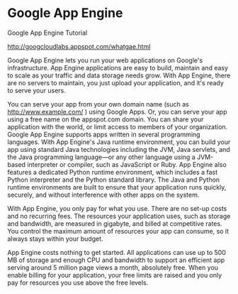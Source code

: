 Google App Engine
=================

Google App Engine Tutorial

http://googcloudlabs.appspot.com/whatgae.html

Google App Engine lets you run your web applications on Google's infrastructure. App Engine applications are easy to build, maintain and easy to scale as your traffic and data storage needs grow. With App Engine, there are no servers to maintain, you just upload your application, and it's ready to serve your users.

You can serve your app from your own domain name (such as http://www.example.com/ ) using Google Apps. Or, you can serve your app using a free name on the appspot.com domain. You can share your application with the world, or limit access to members of your organization.
Google App Engine supports apps written in several programming languages. With App Engine's Java runtime environment, you can build your app using standard Java technologies including the JVM, Java servlets, and the Java programming language—or any other language using a JVM-based interpreter or compiler, such as JavaScript or Ruby. App Engine also features a dedicated Python runtime environment, which includes a fast Python interpreter and the Python standard library. The Java and Python runtime environments are built to ensure that your application runs quickly, securely, and without interference with other apps on the system.

With App Engine, you only pay for what you use. There are no set-up costs and no recurring fees. The resources your application uses, such as storage and bandwidth, are measured in gigabyte, and billed at competitive rates. You control the maximum amount of resources your app can consume, so it always stays within your budget.

App Engine costs nothing to get started. All applications can use up to 500 MB of storage and enough CPU and bandwidth to support an efficient app serving around 5 million page views a month, absolutely free. When you enable billing for your application, your free limits are raised and you only pay for resources you use above the free levels.
